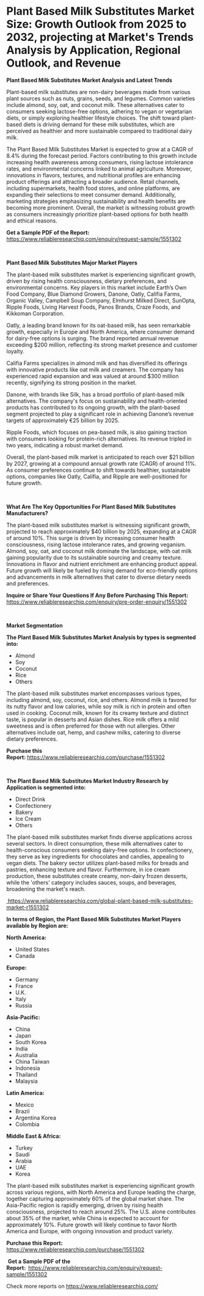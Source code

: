 <p><h1>Plant Based Milk Substitutes Market Size: Growth Outlook from 2025 to 2032, projecting at Market's Trends Analysis by Application, Regional Outlook, and Revenue</h1></p><p><strong>Plant Based Milk Substitutes Market Analysis and Latest Trends</strong></p>
<p><p>Plant-based milk substitutes are non-dairy beverages made from various plant sources such as nuts, grains, seeds, and legumes. Common varieties include almond, soy, oat, and coconut milk. These alternatives cater to consumers seeking lactose-free options, adhering to vegan or vegetarian diets, or simply exploring healthier lifestyle choices. The shift toward plant-based diets is driving demand for these milk substitutes, which are perceived as healthier and more sustainable compared to traditional dairy milk.</p><p>The Plant Based Milk Substitutes Market is expected to grow at a CAGR of 8.4% during the forecast period. Factors contributing to this growth include increasing health awareness among consumers, rising lactose intolerance rates, and environmental concerns linked to animal agriculture. Moreover, innovations in flavors, textures, and nutritional profiles are enhancing product offerings and attracting a broader audience. Retail channels, including supermarkets, health food stores, and online platforms, are expanding their selections to meet consumer demand. Additionally, marketing strategies emphasizing sustainability and health benefits are becoming more prominent. Overall, the market is witnessing robust growth as consumers increasingly prioritize plant-based options for both health and ethical reasons.</p></p>
<p><strong>Get a Sample PDF of the Report:&nbsp;</strong> <a href="https://www.reliableresearchiq.com/enquiry/request-sample/1551302?utm_campaign=2171&utm_medium=2&utm_source=Github&utm_content=ia&utm_term=14022025&utm_id=plant-based-milk-substitutes">https://www.reliableresearchiq.com/enquiry/request-sample/1551302</a></p>
<p>&nbsp;</p>
<p><strong>Plant Based Milk Substitutes Major Market Players</strong></p>
<p><p>The plant-based milk substitutes market is experiencing significant growth, driven by rising health consciousness, dietary preferences, and environmental concerns. Key players in this market include Earth’s Own Food Company, Blue Diamond Growers, Danone, Oatly, Califia Farms, Organic Valley, Campbell Soup Company, Elmhurst Milked Direct, SunOpta, Ripple Foods, Living Harvest Foods, Panos Brands, Craze Foods, and Kikkoman Corporation.</p><p>Oatly, a leading brand known for its oat-based milk, has seen remarkable growth, especially in Europe and North America, where consumer demand for dairy-free options is surging. The brand reported annual revenue exceeding $200 million, reflecting its strong market presence and customer loyalty.</p><p>Califia Farms specializes in almond milk and has diversified its offerings with innovative products like oat milk and creamers. The company has experienced rapid expansion and was valued at around $300 million recently, signifying its strong position in the market.</p><p>Danone, with brands like Silk, has a broad portfolio of plant-based milk alternatives. The company's focus on sustainability and health-oriented products has contributed to its ongoing growth, with the plant-based segment projected to play a significant role in achieving Danone’s revenue targets of approximately €25 billion by 2025.</p><p>Ripple Foods, which focuses on pea-based milk, is also gaining traction with consumers looking for protein-rich alternatives. Its revenue tripled in two years, indicating a robust market demand.</p><p>Overall, the plant-based milk market is anticipated to reach over $21 billion by 2027, growing at a compound annual growth rate (CAGR) of around 11%. As consumer preferences continue to shift towards healthier, sustainable options, companies like Oatly, Califia, and Ripple are well-positioned for future growth.</p></p>
<p>&nbsp;</p>
<p><strong>What Are The Key Opportunities For Plant Based Milk Substitutes Manufacturers?</strong></p>
<p><p>The plant-based milk substitutes market is witnessing significant growth, projected to reach approximately $40 billion by 2025, expanding at a CAGR of around 10%. This surge is driven by increasing consumer health consciousness, rising lactose intolerance rates, and growing veganism. Almond, soy, oat, and coconut milk dominate the landscape, with oat milk gaining popularity due to its sustainable sourcing and creamy texture. Innovations in flavor and nutrient enrichment are enhancing product appeal. Future growth will likely be fueled by rising demand for eco-friendly options and advancements in milk alternatives that cater to diverse dietary needs and preferences.</p></p>
<p><strong>Inquire or Share Your Questions If Any Before Purchasing This Report:</strong> <a href="https://www.reliableresearchiq.com/enquiry/pre-order-enquiry/1551302?utm_campaign=2171&utm_medium=2&utm_source=Github&utm_content=ia&utm_term=14022025&utm_id=plant-based-milk-substitutes">https://www.reliableresearchiq.com/enquiry/pre-order-enquiry/1551302</a></p>
<p>&nbsp;</p>
<p><strong>Market Segmentation</strong></p>
<p><strong>The Plant Based Milk Substitutes Market Analysis by types is segmented into:</strong></p>
<p><ul><li>Almond</li><li>Soy</li><li>Coconut</li><li>Rice</li><li>Others</li></ul></p>
<p><p>The plant-based milk substitutes market encompasses various types, including almond, soy, coconut, rice, and others. Almond milk is favored for its nutty flavor and low calories, while soy milk is rich in protein and often used in cooking. Coconut milk, known for its creamy texture and distinct taste, is popular in desserts and Asian dishes. Rice milk offers a mild sweetness and is often preferred for those with nut allergies. Other alternatives include oat, hemp, and cashew milks, catering to diverse dietary preferences.</p></p>
<p><strong>Purchase this Report:&nbsp;</strong><a href="https://www.reliableresearchiq.com/purchase/1551302?utm_campaign=2171&utm_medium=2&utm_source=Github&utm_content=ia&utm_term=14022025&utm_id=plant-based-milk-substitutes">https://www.reliableresearchiq.com/purchase/1551302</a></p>
<p>&nbsp;</p>
<p><strong>The Plant Based Milk Substitutes Market Industry Research by Application is segmented into:</strong></p>
<p><ul><li>Direct Drink</li><li>Confectionery</li><li>Bakery</li><li>Ice Cream</li><li>Others</li></ul></p>
<p><p>The plant-based milk substitutes market finds diverse applications across several sectors. In direct consumption, these milk alternatives cater to health-conscious consumers seeking dairy-free options. In confectionery, they serve as key ingredients for chocolates and candies, appealing to vegan diets. The bakery sector utilizes plant-based milks for breads and pastries, enhancing texture and flavor. Furthermore, in ice cream production, these substitutes create creamy, non-dairy frozen desserts, while the 'others' category includes sauces, soups, and beverages, broadening the market's reach.</p></p>
<p><a href="https://www.reliableresearchiq.com/global-plant-based-milk-substitutes-market-r1551302?utm_campaign=2171&utm_medium=2&utm_source=Github&utm_content=ia&utm_term=14022025&utm_id=plant-based-milk-substitutes">&nbsp;https://www.reliableresearchiq.com/global-plant-based-milk-substitutes-market-r1551302</a></p>
<p><strong>In terms of Region, the Plant Based Milk Substitutes Market Players available by Region are:</strong></p>
<p>
    <p> <strong> North America: </strong>
        <ul>
            <li>United States</li>
            <li>Canada</li>
        </ul>
        </p> 
    <p> <strong> Europe: </strong>
        <ul>
            <li>Germany</li>
            <li>France</li>
            <li>U.K.</li>
            <li>Italy</li>
            <li>Russia</li>
        </ul>
        </p> 
    <p> <strong> Asia-Pacific: </strong>
        <ul>
            <li>China</li>
            <li>Japan</li>
            <li>South Korea</li>
            <li>India</li>
            <li>Australia</li>
            <li>China Taiwan</li>
            <li>Indonesia</li>
            <li>Thailand</li>
            <li>Malaysia</li>
        </ul>
        </p> 
    <p> <strong> Latin America: </strong>
        <ul>
            <li>Mexico</li>
            <li>Brazil</li>
            <li>Argentina Korea</li>
            <li>Colombia</li>
        </ul>
        </p> 
    <p> <strong> Middle East & Africa: </strong>
        <ul>
            <li>Turkey</li>
            <li>Saudi</li>
            <li>Arabia</li>
            <li>UAE</li>
            <li>Korea</li>
        </ul>
    </p>
    </p>
<p><p>The plant-based milk substitutes market is experiencing significant growth across various regions, with North America and Europe leading the charge, together capturing approximately 60% of the global market share. The Asia-Pacific region is rapidly emerging, driven by rising health consciousness, projected to reach around 25%. The U.S. alone contributes about 35% of the market, while China is expected to account for approximately 10%. Future growth will likely continue to favor North America and Europe, with ongoing innovation and product variety.</p></p>
<p><strong>Purchase this Report: </strong><a href="https://www.reliableresearchiq.com/purchase/1551302?utm_campaign=2171&utm_medium=2&utm_source=Github&utm_content=ia&utm_term=14022025&utm_id=plant-based-milk-substitutes">https://www.reliableresearchiq.com/purchase/1551302</a></p>
<p>&nbsp;<strong>Get a Sample PDF of the Report:&nbsp;&nbsp;</strong><a href="https://www.reliableresearchiq.com/enquiry/request-sample/1551302?utm_campaign=2171&utm_medium=2&utm_source=Github&utm_content=ia&utm_term=14022025&utm_id=plant-based-milk-substitutes">https://www.reliableresearchiq.com/enquiry/request-sample/1551302</a></p>
<p><strong></strong></p>
<p>Check more reports on <a href="https://www.reliableresearchiq.com/?utm_campaign=2171&utm_medium=2&utm_source=Github&utm_content=ia&utm_term=14022025&utm_id=plant-based-milk-substitutes">https://www.reliableresearchiq.com/</a></p>